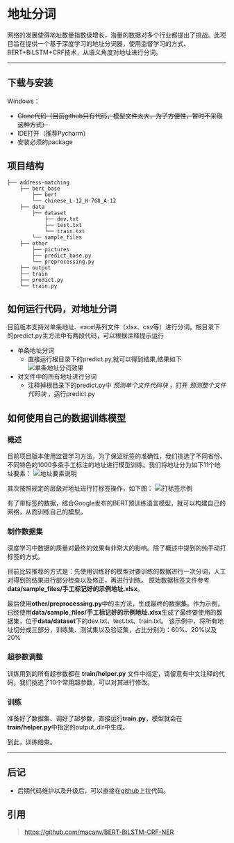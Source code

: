 # 地址分词
网络的发展使得地址数量指数级增长，海量的数据对多个行业都提出了挑战。此项目旨在提供一个基于深度学习的地址分词器，使用监督学习的方式、BERT+BiLSTM+CRF技术，从语义角度对地址进行分词。

---
## 下载与安装
Windows：
- ~~Clone代码（目前github只有代码，模型文件太大，为了方便性，暂时不采取这种方式）~~
- IDE打开（推荐Pycharm）
- 安装必须的package
## 项目结构
```
├── address-matching
    ├── bert_base
        ├── bert 
        └── chinese_L-12_H-768_A-12 
    ├── data
        ├── dataset 
            ├── dev.txt
            ├── test.txt
            └── train.txt
        └── sample_files
    ├── other
        ├── pictures
        ├── predict_base.py
        └── preprocessing.py
    ├── output
    ├── train
    ├── predict.py
    └── train.py
```
## 如何运行代码，对地址分词
目前版本支持对单条地址、excel系列文件（xlsx、csv等）进行分词。根目录下的predict.py主方法中有两段代码，可以根据注释提示运行
- 单条地址分词
    - 直接运行根目录下的predict.py,就可以得到结果,结果如下
    ![单条地址分词效果](https://github.com/SuperMap/address-matching/tree/master/other/pictures/单条地址分词效果.png)
- 对文件中的所有地址进行分词
    - 注释掉根目录下的predict.py中 *预测单个文件代码块* ，打开 *预测整个文件代码块* ，运行predict.py
## 如何使用自己的数据训练模型
### 概述
目前项目版本使用监督学习方法，为了保证标签的准确性，我们挑选了不同省份、不同特色的1000多条手工标注的地址进行模型训练。我们将地址分为如下11个地址要素：
![地址要素说明](https://github.com/SuperMap/address-matching/tree/master/other/pictures/切分地址要素层级说明.png)

其次按照规定的层级对地址进行打标签操作，如下图：
![打标签示例](https://github.com/SuperMap/address-matching/tree/master/other/pictures/打标签示例.png)

有了带标签的数据，结合Google发布的BERT预训练语言模型，就可以构建自己的网络，从而训练自己的模型。

### 制作数据集
深度学习中数据的质量对最终的效果有非常大的影响。除了概述中提到的纯手动打标签的方式。

目前比较推荐的方式是：先使用训练好的模型对要训练的数据进行一次分词，人工对得到的结果进行部分检查以及修正，再进行训练。
原始数据标签文件参考 **data/sample_files/手工标记好的示例地址.xlsx**。

最后使用**other/preprocessing.py**中的主方法，生成最终的数据集。作为示例，已经使用**data/sample_files/手工标记好的示例地址.xlsx**生成了最终要使用的数据集，位于**data/dataset**下的dev.txt、test.txt、train.txt。
该示例中，将所有地址切分成三部分，训练集、测试集以及验证集，占比分别为：60%、20%以及20%

### 超参数调整
训练用到的所有超参数都在 **train/helper.py** 文件中指定，请留意有中文注释的代码，我们挑选了10个常用超参数，可以对其进行修改。
### 训练
准备好了数据集、调好了超参数，直接运行**train.py**，模型就会在**train/helper.py**中指定的output_dir中生成。

到此，训练结束。

---
## 后记
- 后期代码维护以及升级后，可以直接在[github](https://github.com/SuperMap/address-matching)上拉代码。

## 引用
>https://github.com/macanv/BERT-BiLSTM-CRF-NER